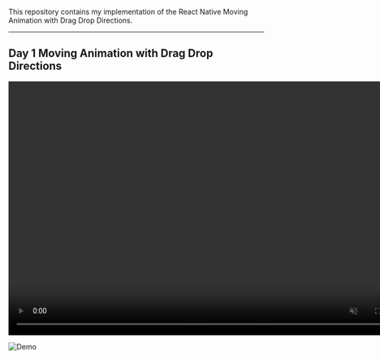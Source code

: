 This repository contains my implementation of the React Native Moving Animation with Drag Drop Directions.

---

## Day 1 Moving Animation with Drag Drop Directions

<video controls="" width="800" height="500" muted="" loop="" autoplay="">
<source src="https://github.com/YogangSingh/YogangSingh.github.io/raw/main/MultiUSV_Trim_MP4.mp4" type="video/mp4">
</video>

![Demo](https://drive.google.com/drive/folders/1yjW6FkFeLn4FzBzoWN_gSNigr-rm2Zq3)

